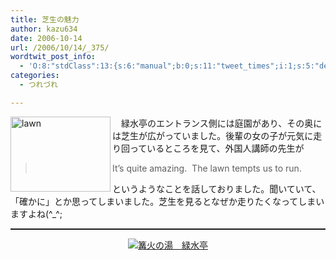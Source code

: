 ```yaml
---
title: 芝生の魅力
author: kazu634
date: 2006-10-14
url: /2006/10/14/_375/
wordtwit_post_info:
  - 'O:8:"stdClass":13:{s:6:"manual";b:0;s:11:"tweet_times";i:1;s:5:"delay";i:0;s:7:"enabled";i:1;s:10:"separation";s:2:"60";s:7:"version";s:3:"3.7";s:14:"tweet_template";b:0;s:6:"status";i:2;s:6:"result";a:0:{}s:13:"tweet_counter";i:2;s:13:"tweet_log_ids";a:1:{i:0;i:2603;}s:9:"hash_tags";a:0:{}s:8:"accounts";a:1:{i:0;s:7:"kazu634";}}'
categories:
  - つれづれ

---
```

<div class="section">
<p>
<a href="http://image.blog.livedoor.jp/simoom634/imgs/7/7/774530c3.jpg" onclick="__gaTracker('send', 'event', 'outbound-article', 'http://image.blog.livedoor.jp/simoom634/imgs/7/7/774530c3.jpg', '');" target="_blank"><img width="160" align="left" alt="lawn" src="http://image.blog.livedoor.jp/simoom634/imgs/7/7/774530c3-s.jpg" class="pict" height="120" border="0" /></a>
</p>
  
<p>
    　緑水亭のエントランス側には庭園があり、その奥には芝生が広がっていました。後輩の女の子が元気に走り回っているところを見て、外国人講師の先生が
</p>
  
<blockquote>
<p>
      It&#8217;s quite amazing.&#160; The lawn tempts us to run.
</p>
</blockquote>
  
<p>
    というようなことを話しておりました。聞いていて、「確かに」とか思ってしまいました。芝生を見るとなぜか走りたくなってしまいますよね(^_^;<br /> 
    
<hr style="width: 100%; height: 2px;" />
    
<center>
<a href="http://www.ryokusuitei.co.jp/" onclick="__gaTracker('send', 'event', 'outbound-article', 'http://www.ryokusuitei.co.jp/', '');" target="_blank"><img alt="篝火の湯　緑水亭" src="http://img.simpleapi.net/small/http://www.ryokusuitei.co.jp/" border="0" /></a>
</center></div>